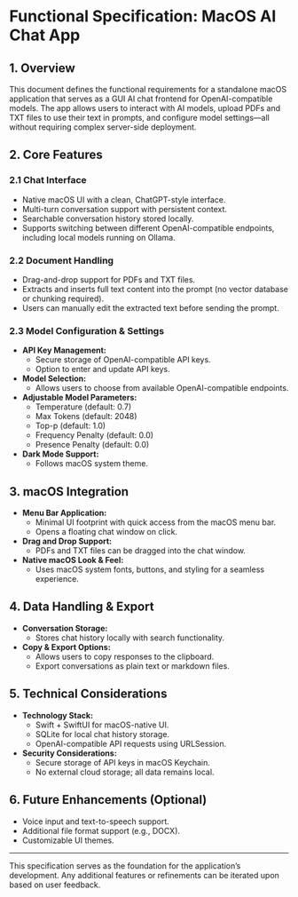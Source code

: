 # Functional Specification: MacOS AI Chat App

## 1. Overview
This document defines the functional requirements for a standalone macOS application that serves as a GUI AI chat frontend for OpenAI-compatible models. The app allows users to interact with AI models, upload PDFs and TXT files to use their text in prompts, and configure model settings—all without requiring complex server-side deployment.

## 2. Core Features

### 2.1 Chat Interface
- Native macOS UI with a clean, ChatGPT-style interface.
- Multi-turn conversation support with persistent context.
- Searchable conversation history stored locally.
- Supports switching between different OpenAI-compatible endpoints, including local models running on Ollama.

### 2.2 Document Handling
- Drag-and-drop support for PDFs and TXT files.
- Extracts and inserts full text content into the prompt (no vector database or chunking required).
- Users can manually edit the extracted text before sending the prompt.

### 2.3 Model Configuration & Settings
- **API Key Management:**
  - Secure storage of OpenAI-compatible API keys.
  - Option to enter and update API keys.
- **Model Selection:**
  - Allows users to choose from available OpenAI-compatible endpoints.
- **Adjustable Model Parameters:**
  - Temperature (default: 0.7)
  - Max Tokens (default: 2048)
  - Top-p (default: 1.0)
  - Frequency Penalty (default: 0.0)
  - Presence Penalty (default: 0.0)
- **Dark Mode Support:**
  - Follows macOS system theme.

## 3. macOS Integration
- **Menu Bar Application:**
  - Minimal UI footprint with quick access from the macOS menu bar.
  - Opens a floating chat window on click.
- **Drag and Drop Support:**
  - PDFs and TXT files can be dragged into the chat window.
- **Native macOS Look & Feel:**
  - Uses macOS system fonts, buttons, and styling for a seamless experience.
  
## 4. Data Handling & Export
- **Conversation Storage:**
  - Stores chat history locally with search functionality.
- **Copy & Export Options:**
  - Allows users to copy responses to the clipboard.
  - Export conversations as plain text or markdown files.

## 5. Technical Considerations
- **Technology Stack:**
  - Swift + SwiftUI for macOS-native UI.
  - SQLite for local chat history storage.
  - OpenAI-compatible API requests using URLSession.
- **Security Considerations:**
  - Secure storage of API keys in macOS Keychain.
  - No external cloud storage; all data remains local.

## 6. Future Enhancements (Optional)
- Voice input and text-to-speech support.
- Additional file format support (e.g., DOCX).
- Customizable UI themes.

---

This specification serves as the foundation for the application’s development. Any additional features or refinements can be iterated upon based on user feedback.

